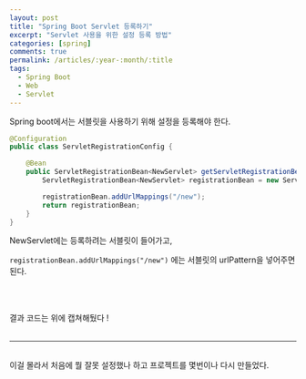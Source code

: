 ```yaml
---
layout: post
title: "Spring Boot Servlet 등록하기"
excerpt: "Servlet 사용을 위한 설정 등록 방법"
categories: [spring]
comments: true
permalink: /articles/:year-:month/:title
tags:
  - Spring Boot
  - Web
  - Servlet
---
```


Spring boot에서는 서블릿을 사용하기 위해 설정을 등록해야 한다. 

```java
@Configuration
public class ServletRegistrationConfig {

    @Bean
    public ServletRegistrationBean<NewServlet> getServletRegistrationBean(){
        ServletRegistrationBean<NewServlet> registrationBean = new ServletRegistrationBean<>(new NewServlet());

        registrationBean.addUrlMappings("/new");
        return registrationBean;
    }
}
```

NewServlet에는 등록하려는 서블릿이 들어가고,

`registrationBean.addUrlMappings("/new")` 에는 서블릿의 urlPattern을 넣어주면 된다. 

<br>
<br>

결과 코드는 위에 캡쳐해뒀다 ! 
<br>
<br>

---

<br>
이걸 몰라서 처음에 뭘 잘못 설정했나 하고 프로젝트를 몇번이나 다시 만들었다. 